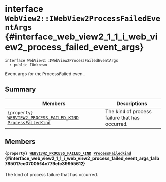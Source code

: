 # interface `WebView2::IWebView2ProcessFailedEventArgs` {#interface_web_view2_1_1_i_web_view2_process_failed_event_args}

```
interface WebView2::IWebView2ProcessFailedEventArgs
  : public IUnknown
```  

Event args for the ProcessFailed event.

## Summary

 Members                        | Descriptions                                
--------------------------------|---------------------------------------------
`{property} `[`WEBVIEW2_PROCESS_FAILED_KIND`](WebView2.md#namespace_web_view2_1a2794d545285fa052fa349351357b6671)` `[`ProcessFailedKind`](#interface_web_view2_1_1_i_web_view2_process_failed_event_args_1a1b785017ec0700564c779efc39955612) | The kind of process failure that has occurred.

## Members

#### `{property} `[`WEBVIEW2_PROCESS_FAILED_KIND`](WebView2.md#namespace_web_view2_1a2794d545285fa052fa349351357b6671)` `[`ProcessFailedKind`](#interface_web_view2_1_1_i_web_view2_process_failed_event_args_1a1b785017ec0700564c779efc39955612) {#interface_web_view2_1_1_i_web_view2_process_failed_event_args_1a1b785017ec0700564c779efc39955612}

The kind of process failure that has occurred.

